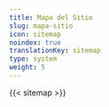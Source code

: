 ```yaml
---
title: Mapa del Sitio
slug: mapa-sitio
icon: sitemap
noindex: true
translationKey: sitemap
type: system
weight: 5
---
```

{{< sitemap >}}